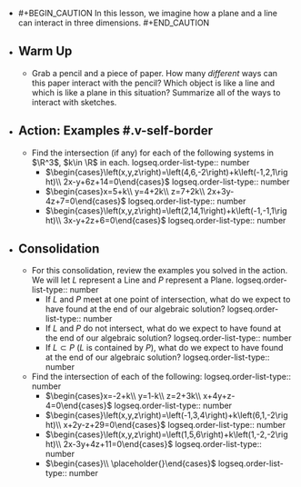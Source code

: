 - #+BEGIN_CAUTION
  In this lesson, we imagine how a plane and a line can interact in three dimensions.
  #+END_CAUTION
- ## Warm Up
	- Grab a pencil and a piece of paper. How many *different* ways can this paper interact with the pencil? Which object is like a line and which is like a plane in this situation? Summarize all of the ways to interact with sketches.
- ## Action:  Examples #.v-self-border
	- Find the intersection (if any) for each of the following systems in $\R^3$, $k\in \R$ in each.
	  logseq.order-list-type:: number
		- $\begin{cases}\left(x,y,z\right)=\left(4,6,-2\right)+k\left(-1,2,1\right)\\ 2x-y+6z+14=0\end{cases}$
		  logseq.order-list-type:: number
		- $\begin{cases}x=5+k\\ y=4+2k\\ z=7+2k\\ 2x+3y-4z+7=0\end{cases}$
		  logseq.order-list-type:: number
		- $\begin{cases}\left(x,y,z\right)=\left(2,14,1\right)+k\left(-1,-1,1\right)\\ 3x-y+2z+6=0\end{cases}$
		  logseq.order-list-type:: number
- ## Consolidation
	- For this consolidation, review the examples you solved in the action. We will let $L$ represent a Line and $P$ represent a Plane.
	  logseq.order-list-type:: number
		- If $L$ and $P$ meet at one point of intersection, what do we expect to have found at the end of our algebraic solution?
		  logseq.order-list-type:: number
		- If $L$ and $P$ do not intersect, what do we expect to have found at the end of our algebraic solution?
		  logseq.order-list-type:: number
		- If $L\subset P$ ($L$ is contained by $P$), what do we expect to have found at the end of our algebraic solution?
		  logseq.order-list-type:: number
	- Find the intersection of each of the following:
	  logseq.order-list-type:: number
		- $\begin{cases}x=-2+k\\ y=1-k\\ z=2+3k\\ x+4y+z-4=0\end{cases}$
		  logseq.order-list-type:: number
		- $\begin{cases}\left(x,y,z\right)=\left(-1,3,4\right)+k\left(6,1,-2\right)\\ x+2y-z+29=0\end{cases}$
		  logseq.order-list-type:: number
		- $\begin{cases}\left(x,y,z\right)=\left(1,5,6\right)+k\left(1,-2,-2\right)\\ 2x-3y+4z+11=0\end{cases}$
		  logseq.order-list-type:: number
		- $\begin{cases}\\ \placeholder{}\end{cases}$
		  logseq.order-list-type:: number
